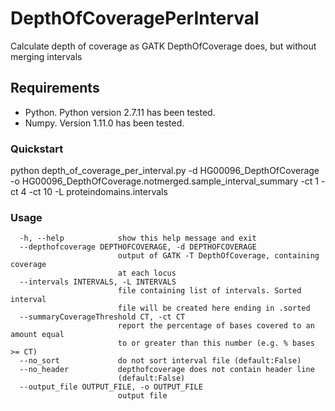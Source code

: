 # DepthOfCoveragePerInterval
Calculate depth of coverage as GATK DepthOfCoverage does, but without merging intervals

## Requirements

* Python. Python version 2.7.11 has been tested.
* Numpy. Version 1.11.0 has been tested.

### Quickstart

 python depth_of_coverage_per_interval.py -d HG00096_DepthOfCoverage -o HG00096_DepthOfCoverage.notmerged.sample_interval_summary -ct 1 -ct 4 -ct 10 -L proteindomains.intervals

### Usage

```Options:
  -h, --help            show this help message and exit
  --depthofcoverage DEPTHOFCOVERAGE, -d DEPTHOFCOVERAGE
                        output of GATK -T DepthOfCoverage, containing coverage
                        at each locus
  --intervals INTERVALS, -L INTERVALS
                        file containing list of intervals. Sorted interval
                        file will be created here ending in .sorted
  --summaryCoverageThreshold CT, -ct CT
                        report the percentage of bases covered to an amount equal 
                        to or greater than this number (e.g. % bases >= CT)
  --no_sort             do not sort interval file (default:False)
  --no_header           depthofcoverage does not contain header line
                        (default:False)
  --output_file OUTPUT_FILE, -o OUTPUT_FILE
                        output file
```
